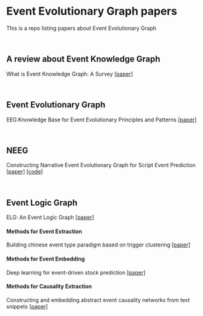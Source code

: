 # Event Evolutionary Graph papers
This is a repo listing papers about Event Evolutionary Graph

<br>

## A review about Event Knowledge Graph
What is Event Knowledge Graph: A Survey [[paper]](https://arxiv.org/pdf/2112.15280.pdf)

<br>

## Event Evolutionary Graph
EEG:Knowledge Base for Event Evolutionary Principles and Patterns [[paper]](https://link.springer.com/chapter/10.1007/978-981-10-6805-8_4)

<br>

## NEEG
Constructing Narrative Event Evolutionary Graph for Script Event Prediction [[paper]](https://www.ijcai.org/proceedings/2018/0584.pdf)
[[code]](https://github.com/eecrazy/ConstructingNEEG_IJCAI_2018)

<br>


## Event Logic Graph
ELG: An Event Logic Graph [[paper]](https://arxiv.org/pdf/1907.08015.pdf)
#### Methods for Event Extraction
Building chinese event type paradigm based on trigger clustering [[paper]](https://aclanthology.org/I13-1036.pdf)
#### Methods for Event Embedding
Deep learning for event-driven stock prediction [[paper]](http://ir.hit.edu.cn/~xding/docs/Deep%20Learning%20for%20Event-Driven%20Stock%20Prediction.pdf)
#### Methods for Causality Extraction
Constructing and embedding abstract event causality networks from text snippets [[paper]]()



